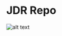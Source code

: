 # JDR Repo
![alt text](https://media.discordapp.net/attachments/560052230733037579/1402355734104113172/GwUVQV1XsAMwGG_.jpg?ex=689445cd&is=6892f44d&hm=4b8e6ff3b8f93eb60971d047dcc9d4347c5e778d87324c7ab42e2e4b6c0138df&=&format=webp&width=1707&height=851)
